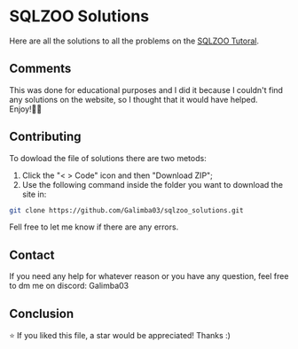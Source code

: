 # SQLZOO Solutions
Here are all the solutions to all the problems on the [SQLZOO Tutoral](http://sqlzoo.net/wiki/SQL_Tutorial).<br>

## Comments

This was done for educational purposes and I did it because I couldn't find any solutions on the website, so I thought that it would have helped.<br>
Enjoy!🫶🏻

## Contributing

To dowload the file of solutions there are two metods:

1. Click the "< > Code" icon and then "Download ZIP";
2. Use the following command inside the folder you want to download the site in:

```bash
git clone https://github.com/Galimba03/sqlzoo_solutions.git
```

Fell free to let me know if there are any errors.

## Contact

If you need any help for whatever reason or you have any question, feel free to dm me on discord: Galimba03

## Conclusion

⭐ If you liked this file, a star would be appreciated! Thanks :)